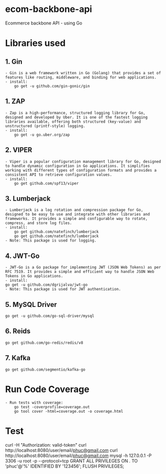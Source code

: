 # ecom-backbone-api
Ecommerce backbone API - using Go

# Libraries used

## 1. Gin
    - Gin is a web framework written in Go (Golang) that provides a set of features like routing, middleware, and binding for web applications.
    - install:
        go get -u github.com/gin-gonic/gin
## 1. ZAP
    - Zap is a high-performance, structured logging library for Go, designed and developed by Uber. It is one of the fastest logging libraries available, offering both structured (key-value) and unstructured (printf-style) logging.
    - install:
        go get -u go.uber.org/zap
## 2. VIPER
    - Viper is a popular configuration management library for Go, designed to handle dynamic configuration in Go applications. It simplifies working with different types of configuration formats and provides a consistent API to retrieve configuration values.
    - install:
        go get github.com/spf13/viper

## 3. Lumberjack
    - Lumberjack is a log rotation and compression package for Go, designed to be easy to use and integrate with other libraries and frameworks. It provides a simple and configurable way to rotate, compress, and store log files.
    - install:
        go get github.com/natefinch/lumberjack
        go get github.com/natefinch/lumberjack
    - Note: This package is used for logging.

## 4. JWT-Go
    - JWT-Go is a Go package for implementing JWT (JSON Web Tokens) as per RFC 7519. It provides a simple and efficient way to handle JSON Web Tokens in Go applications.
    - install:
    go get -u github.com/dgrijalva/jwt-go
    - Note: This package is used for JWT authentication.

## 5. MySQL Driver 
    go get -u github.com/go-sql-driver/mysql

## 6. Reids
    go get github.com/go-redis/redis/v8

## 7. Kafka
    go get github.com/segmentio/kafka-go


    

# Run Code Coverage
    - Run tests with coverage:
        go test -coverprofile=coverage.out
        go tool cover -html=coverage.out -o coverage.html


# Test
curl -H "Authorization: valid-token" curl http://localhost:8080/user/email/phuc@gmail.com
curl http://localhost:8080/user/email/phuc@gmail.com
mysql -h 127.0.0.1 -P 3306 -u root -p --protocol=tcp
GRANT ALL PRIVILEGES ON *.* TO 'phuc'@'%' IDENTIFIED BY '123456';
FLUSH PRIVILEGES;


